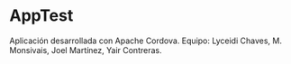 # AppTest
Aplicación desarrollada con Apache Cordova. Equipo: Lyceidi Chaves, M. Monsivais, Joel Martínez, Yair Contreras.
